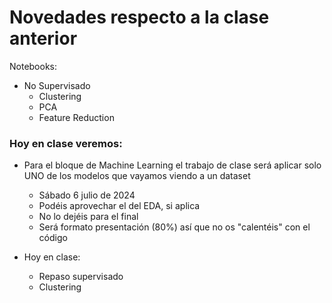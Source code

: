 # Novedades respecto a la clase anterior


Notebooks:

* No Supervisado
  - Clustering
  - PCA
  - Feature Reduction

### Hoy en clase veremos:

* Para el bloque de Machine Learning el trabajo de clase será aplicar solo UNO de los modelos que vayamos viendo a un dataset
  * Sábado 6 julio de 2024
  * Podéis aprovechar el del EDA, si aplica
  * No lo dejéis para el final
  * Será formato presentación (80%) así que no os "calentéis" con el código


* Hoy en clase: 
  * Repaso supervisado
  * Clustering
